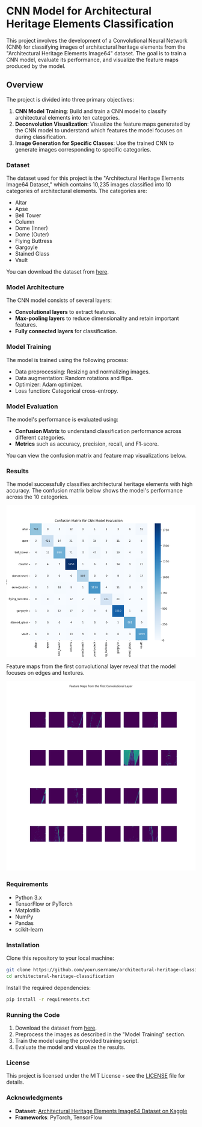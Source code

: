 
# CNN Model for Architectural Heritage Elements Classification

This project involves the development of a Convolutional Neural Network (CNN) for classifying images of architectural heritage elements from the "Architectural Heritage Elements Image64" dataset. The goal is to train a CNN model, evaluate its performance, and visualize the feature maps produced by the model.

## Overview

The project is divided into three primary objectives:

1. **CNN Model Training**: Build and train a CNN model to classify architectural elements into ten categories.
2. **Deconvolution Visualization**: Visualize the feature maps generated by the CNN model to understand which features the model focuses on during classification.
3. **Image Generation for Specific Classes**: Use the trained CNN to generate images corresponding to specific categories.

### Dataset

The dataset used for this project is the "Architectural Heritage Elements Image64 Dataset," which contains 10,235 images classified into 10 categories of architectural elements. The categories are:

- Altar
- Apse
- Bell Tower
- Column
- Dome (Inner)
- Dome (Outer)
- Flying Buttress
- Gargoyle
- Stained Glass
- Vault

You can download the dataset from [here](https://www.kaggle.com/datasets/ikobzev/architectural-heritage-elements-image64-dataset).

### Model Architecture

The CNN model consists of several layers:

- **Convolutional layers** to extract features.
- **Max-pooling layers** to reduce dimensionality and retain important features.
- **Fully connected layers** for classification.

### Model Training

The model is trained using the following process:

- Data preprocessing: Resizing and normalizing images.
- Data augmentation: Random rotations and flips.
- Optimizer: Adam optimizer.
- Loss function: Categorical cross-entropy.

### Model Evaluation

The model's performance is evaluated using:

- **Confusion Matrix** to understand classification performance across different categories.
- **Metrics** such as accuracy, precision, recall, and F1-score.

You can view the confusion matrix and feature map visualizations below.

### Results

The model successfully classifies architectural heritage elements with high accuracy. The confusion matrix below shows the model's performance across the 10 categories.

![Confusion Matrix](./confusion_matrix.png)

Feature maps from the first convolutional layer reveal that the model focuses on edges and textures.

![Feature Maps](./feature_maps_layer1.png)

### Requirements

- Python 3.x
- TensorFlow or PyTorch
- Matplotlib
- NumPy
- Pandas
- scikit-learn

### Installation

Clone this repository to your local machine:

```bash
git clone https://github.com/yourusername/architectural-heritage-classification.git
cd architectural-heritage-classification
```

Install the required dependencies:

```bash
pip install -r requirements.txt
```

### Running the Code

1. Download the dataset from [here](https://www.kaggle.com/datasets/ikobzev/architectural-heritage-elements-image64-dataset).
2. Preprocess the images as described in the "Model Training" section.
3. Train the model using the provided training script.
4. Evaluate the model and visualize the results.

### License

This project is licensed under the MIT License - see the [LICENSE](LICENSE) file for details.

### Acknowledgments

- **Dataset**: [Architectural Heritage Elements Image64 Dataset on Kaggle](https://www.kaggle.com/datasets/ikobzev/architectural-heritage-elements-image64-dataset)
- **Frameworks**: PyTorch, TensorFlow
